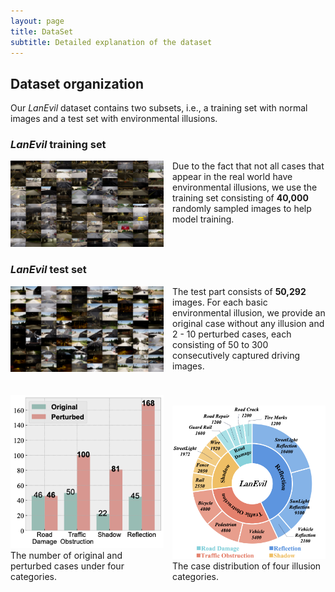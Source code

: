 ```yaml
---
layout: page
title: DataSet
subtitle: Detailed explanation of the dataset
---
```


## Dataset organization

Our *LanEvil* dataset contains two subsets, i.e., a training set with normal images and a test set with environmental illusions.

### *LanEvil* training set
<div style="column-count: 2">
  <div>
    <img src="assets/img/train.png">
  </div>

  <div>
    Due to the fact that not all cases that appear in the real world have environmental illusions, we use the training set consisting of <b>40,000</b> randomly sampled images to help model training.
  </div>
</div>


### *LanEvil* test set
<div style="column-count: 2">
  <div>
    <img src="assets/img/test.png">
  </div>
  <div>
    The test part consists of <b>50,292</b> images. For each basic environmental illusion, we provide an original case without any illusion and 2 - 10 perturbed cases, each consisting of 50 to 300 consecutively captured driving images.
  </div>
</div>

<br/>
<br/>

<!-- html div盒子 -->
<div style="column-count: 2">
  <div align=left>
    <img src="/assets/img/histogram_fig.png" width=400 heihgt=400>
    <div class=caption>
      The number of original and perturbed cases under four categories.
    </div>
  </div>
<br/>
  <div align=left>
    <img src="/assets/img/circle2-1.png" width=400 heihgt=400>
    <div class=caption>
      The case distribution of four illusion categories.
    </div>
  </div>
</div>
